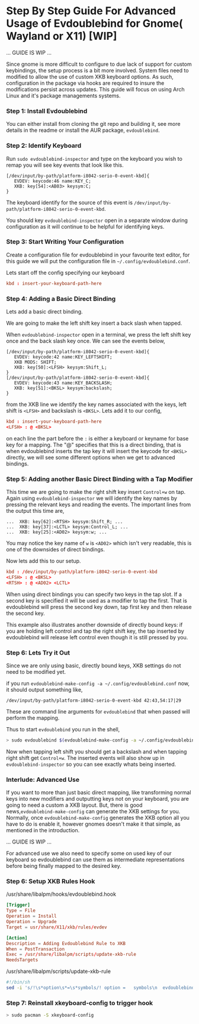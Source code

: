 # Step By Step Guide For Advanced Usage of Evdoublebind for Gnome( Wayland or X11) [WIP]

... GUIDE IS WIP ...

Since gnome is more difficult to configure to due lack of support for custom
keybindings, the setup process is a bit more involved. System files need to
modified to allow the use of custom XKB keyboard options. As such, configuration
in the package via hooks are required to insure the modifications persist
across updates. This guide will focus on using Arch Linux and it's package
managements systems.

### Step 1: Install Evdoublebind

You can either install from cloning the git repo and building it, see more
details in the readme or install the AUR package, `evdoublebind`.

### Step 2: Identify Keyboard

Run `sudo evdoublebind-inspector` and type on the keyboard you wish to remap you
will see key events that look like this.
```
[/dev/input/by-path/platform-i8042-serio-0-event-kbd]{
   EVDEV: keycode:46 name:KEY_C;
   XKB: key[54]:<AB03> keysym:C;
}
```
The keyboard identify for the source of this event is `/dev/input/by-path/platform-i8042-serio-0-event-kbd`.

You should key `evdoublebind-inspector` open in a separate window during
configuration as it will continue to be helpful for identifying keys.

### Step 3: Start Writing Your Configuration

Create a configuration file for evdoublebind in your favourite text editor, for
this guide we will put the configuration file in `~/.config/evdoublebind.conf`.

Lets start off the config specifying our keyboard
```conf
kbd : insert-your-keyboard-path-here
```

### Step 4: Adding a Basic Direct Binding
Lets add a basic direct binding.

We are going to make the left shift key insert a back slash when tapped.

When `evdoublebind-inspector` open in a terminal, we press the left shift key
once and the back slash key once. We can see the events below,
```
[/dev/input/by-path/platform-i8042-serio-0-event-kbd]{
   EVDEV: keycode:42 name:KEY_LEFTSHIFT;
   XKB MODS: SHIFT;
   XKB: key[50]:<LFSH> keysym:Shift_L;
}
[/dev/input/by-path/platform-i8042-serio-0-event-kbd]{
   EVDEV: keycode:43 name:KEY_BACKSLASH;
   XKB: key[51]:<BKSL> keysym:backslash;
}
```
from the XKB line we identify the key names associated with the keys, left shift
is `<LFSH>`  and backslash is `<BKSL>`. Lets add it to our config,

```conf
kbd : insert-your-keyboard-path-here
<LFSH> : @ <BKSL>
```
on each line the part before the `:` is either a keyboard or keyname for base
key for a mapping. The "@" specifies that this is a direct binding, that is when
evdoublebind inserts the tap key it will insert the keycode for `<BKSL>`
directly, we will see some different options when we get to advanced bindings. 

### Step 5: Adding another Basic Direct Binding with a Tap Modifier
This time we are going to make the right shift key insert `Control+w` on tap.
Again using `evdoublebind-inspector` we will identify the key names by pressing the
relevant keys and reading the events. The important lines from the output this
time are,
```
...  XKB: key[62]:<RTSH> keysym:Shift_R; ...
...  XKB: key[37]:<LCTL> keysym:Control_L; ...
...  XKB: key[25]:<AD02> keysym:w; ...
```
You may notice the key name of `w` is `<AD02>` which isn't very readable, this
is one of the downsides of direct bindings.

Now lets add this to our setup.
```conf
kbd : /dev/input/by-path/platform-i8042-serio-0-event-kbd
<LFSH> : @ <BKSL>
<RTSH> : @ <AD02> <LCTL>
```

When using direct bindings you can specify two keys in the tap slot. If a
second key is specified it will be used as a modifier to tap the first. That is
evdoublebind will press the second key down, tap first key and then release the
second key. 

This example also illustrates another downside of directly bound keys: if you
are holding left control and tap the right shift key, the tap inserted by
evdoublebind will release left control even though it is still pressed by you.

### Step 6: Lets Try it Out

Since we are only using basic, directly bound keys, XKB settings do not need to
be modified yet.

if you run `evdoublebind-make-config -a ~/.config/evdoublebind.conf` now, it
should output something like,

```
/dev/input/by-path/platform-i8042-serio-0-event-kbd 42:43,54:17|29
```

These are command line arguments for `evdoublebind` that when passed will perform
the mapping.

Thus to start `evdoublebind` you run in the shell,
```sh
> sudo evdoublebind $(evdoublebind-make-config -a ~/.config/evdoublebind.conf)
```

Now when tapping left shift you should get a backslash and when tapping right
shift get `Control+w`. The inserted events will also show up in
`evdoublebind-inspector` so you can see exactly whats being inserted. 

### Interlude: Advanced Use

If you want to more than just basic direct mapping, like transforming normal
keys into new modifiers and outputting keys not on your keyboard, you are going
to need a custom a XKB layout. But, there is good
news,`evdoublebind-make-config` 
can generate the XKB settings for you. Normally, once `evdoublebind-make-config`
generates the XKB option all you have to do is enable it, however gnomes doesn't
make it that simple, as mentioned in the introduction.

... GUIDE IS WIP ...

For advanced use we also need to specify some on used key of our keyboard so
evdoublebind can use them as intermediate representations before being finally
mapped to the desired key. 

### Step 6: Setup XKB Rules Hook

/usr/share/libalpm/hooks/evdoublebind.hook
```conf
[Trigger]
Type = File
Operation = Install
Operation = Upgrade
Target = usr/share/X11/xkb/rules/evdev

[Action]
Description = Adding Evdoublebind Rule to XKB
When = PostTransaction
Exec = /usr/share/libalpm/scripts/update-xkb-rule
NeedsTargets
```

/usr/share/libalpm/scripts/update-xkb-rule
```sh
#!/bin/sh
sed -i 's/!\s*option\s*=\s*symbols/! option	=	symbols\n  evdoublebind:mapping = +evdoublebind(mapping)/g' /usr/share/X11/xkb/rules/evdev
```

### Step 7: Reinstall xkeyboard-config to trigger hook

```sh
> sudo pacman -S xkeyboard-config
```
